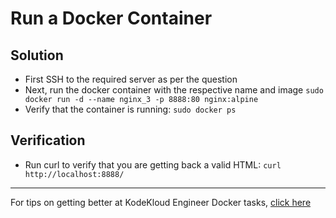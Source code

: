 # Run a Docker Container
## Solution
* First SSH to the required server as per the question
* Next, run the docker container with the respective name and image
`sudo docker run -d --name nginx_3 -p 8888:80 nginx:alpine`
* Verify that the container is running: `sudo docker ps`

## Verification
* Run curl to verify that you are getting back a valid HTML: `curl http://localhost:8888/`

---
For tips on getting better at KodeKloud Engineer Docker tasks, [click here](./README.md)